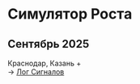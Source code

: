 # Симулятор Роста

<SimulatorCards />

## Сентябрь 2025
Краснодар, Казань + <br>
→ [Лог Сигналов](/radar/signal/log)
